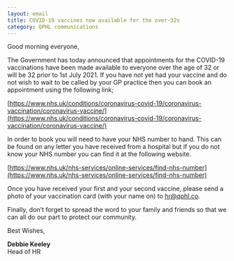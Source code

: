 ```yaml
---
layout: email
title: COVID-19 vaccines now available for the over-32s
category: QPHL communications
---
```


Good morning everyone,

The Government has today announced that appointments for the COVID-19 vaccinations have been made available to everyone over the age of 32 or will be 32 prior to 1st July 2021. If you have not yet had your vaccine and do not wish to wait to be called by your GP practice then you can book an appointment using the following link;

​[https://www.nhs.uk/conditions/coronavirus-covid-19/coronavirus-vaccination/coronavirus-vaccine/](https://www.nhs.uk/conditions/coronavirus-covid-19/coronavirus-vaccination/coronavirus-vaccine/)

In order to book you will need to have your NHS number to hand. This can be found on any letter you have received from a hospital but if you do not know your NHS number you can find it at the following website.

[https://www.nhs.uk/nhs-services/online-services/find-nhs-number](https://www.nhs.uk/nhs-services/online-services/find-nhs-number)

Once you have received your first and your second vaccine, please send a photo of your vaccination card (with your name on) to [hr@qphl.co](mailto:hr@qphl.co).

Finally, don’t forget to spread the word to your family and friends so that we can all do our part to protect our community.

Best Wishes,

**Debbie Keeley**<br>
Head of HR
